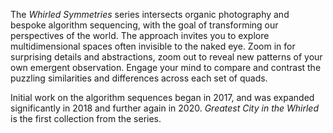 The _Whirled Symmetries_ series intersects organic photography and bespoke algorithm sequencing, with the goal of transforming our perspectives of the world. The approach invites you to explore multidimensional spaces often invisible to the naked eye. Zoom in for surprising details and abstractions, zoom out to reveal new patterns of your own emergent observation. Engage your mind to compare and contrast the puzzling similarities and differences across each set of quads. 

Initial work on the algorithm sequences began in 2017, and was expanded significantly in 2018 and further again in 2020. _Greatest City in the Whirled_ is the first collection from the series. 
